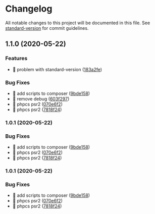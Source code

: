 # Changelog

All notable changes to this project will be documented in this file. See [standard-version](https://github.com/conventional-changelog/standard-version) for commit guidelines.

## 1.1.0 (2020-05-22)


### Features

* :bookmark: problem with standard-version ([183a2fe](https://github.com/rayjlim/calendar_tracker/commit/183a2fe01c74f7a7d1936ffad9e6c76f75a539de))


### Bug Fixes

* :bug: add scripts to composer ([9bde158](https://github.com/rayjlim/calendar_tracker/commit/9bde158e54562bb8db5b89b6b69da1890d9fb031))
* :bug: remove debug ([603f297](https://github.com/rayjlim/calendar_tracker/commit/603f29760ed0b48c737d34c078b4b87a5b88bd88))
* :rotating_light: phpcs psr2 ([070e6f2](https://github.com/rayjlim/calendar_tracker/commit/070e6f272314627f0b80f4f7dc995c2b4d224d62))
* :rotating_light: phpcs psr2 ([7818f24](https://github.com/rayjlim/calendar_tracker/commit/7818f24078590ba35afc4ccdb804b4cfbe94caee))

### 1.0.1 (2020-05-22)


### Bug Fixes

* :bug: add scripts to composer ([9bde158](https://github.com/rayjlim/calendar_tracker/commit/9bde158e54562bb8db5b89b6b69da1890d9fb031))
* :rotating_light: phpcs psr2 ([070e6f2](https://github.com/rayjlim/calendar_tracker/commit/070e6f272314627f0b80f4f7dc995c2b4d224d62))
* :rotating_light: phpcs psr2 ([7818f24](https://github.com/rayjlim/calendar_tracker/commit/7818f24078590ba35afc4ccdb804b4cfbe94caee))

### 1.0.1 (2020-05-22)


### Bug Fixes

* :bug: add scripts to composer ([9bde158](https://github.com/rayjlim/calendar_tracker/commit/9bde158e54562bb8db5b89b6b69da1890d9fb031))
* :rotating_light: phpcs psr2 ([070e6f2](https://github.com/rayjlim/calendar_tracker/commit/070e6f272314627f0b80f4f7dc995c2b4d224d62))
* :rotating_light: phpcs psr2 ([7818f24](https://github.com/rayjlim/calendar_tracker/commit/7818f24078590ba35afc4ccdb804b4cfbe94caee))
